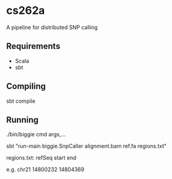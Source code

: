 cs262a
======

A pipeline for distributed SNP calling

Requirements
------------
* Scala
* sbt

Compiling
---------
sbt compile

Running
-------
./bin/biggie cmd args,...

sbt "run-main biggie.SnpCaller alignment.bam ref.fa regions.txt"

regions.txt:
refSeq	start	end

e.g.
chr21	14800232	14804369
